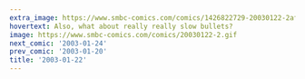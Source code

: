 ```yaml
---
extra_image: https://www.smbc-comics.com/comics/1426822729-20030122-2after.png
hovertext: Also, what about really really slow bullets?
image: https://www.smbc-comics.com/comics/20030122-2.gif
next_comic: '2003-01-24'
prev_comic: '2003-01-20'
title: '2003-01-22'
---
```


